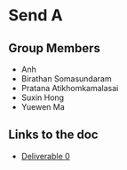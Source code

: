 # Send A
## Group Members
+ Anh
+ Birathan Somasundaram
+ Pratana Atikhomkamalasai
+ Suxin Hong
+ Yuewen Ma

## Links to the doc
* [Deliverable 0](https://github.com/CSCD01/team_07-project/blob/master/Deliverables/Deliverable%200/Deliverable%200.pdf)
